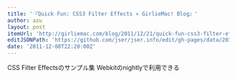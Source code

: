 ```yaml
---
title: '『Quick Fun: CSS3 Filter Effects « GirlieMac! Blog』'
author: azu
layout: post
itemUrl: 'http://girliemac.com/blog/2011/12/21/quick-fun-css3-filter-effects/'
editJSONPath: 'https://github.com/jser/jser.info/edit/gh-pages/data/2011/12/index.json'
date: '2011-12-08T22:20:00Z'
---
```

CSS Filter Effectsのサンプル集
Webkitのnightlyで利用できる
